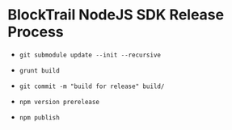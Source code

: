 BlockTrail NodeJS SDK Release Process
=====================================

 - `git submodule update --init --recursive`

 - `grunt build`
 
 - `git commit -m "build for release" build/`

 - `npm version prerelease`
 
 - `npm publish`
